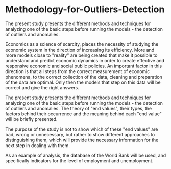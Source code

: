 # Methodology-for-Outliers-Detection
The present study presents the different methods and techniques for analyzing one of the basic steps before running the models - the detection of outliers and anomalies. 

Economics as a science of scarcity, places the necessity of studying the economic system in the direction of increasing its efficiency. More and more models close to "reality" are being created that make it possible to understand and predict economic dynamics in order to create effective and responsive economic and social public policies. An important factor in this direction is that all steps from the correct measurement of economic phenomena, to the correct collection of the data, cleaning and preparation of the data are optimal. Only then the models that step on this data will be correct and give the right answers.

The present study presents the different methods and techniques for analyzing one of the basic steps before running the models - the detection of outliers and anomalies. The theory of "end values", their types, the factors behind their occurrence and the meaning behind each "end value" will be briefly presented.

The purpose of the study is not to show which of these "end values" are bad, wrong or unnecessary, but rather to show different approaches to distinguishing them, which will provide the necessary information for the next step in dealing with them.

As an example of analysis, the database of the World Bank will be used, and specifically indicators for the level of employment and unemployment.
